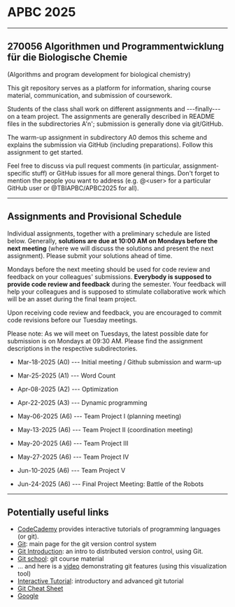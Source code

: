 # APBC 2025
---------------------------------------------------------------------
270056 Algorithmen und Programmentwicklung für die Biologische Chemie
---------------------------------------------------------------------
(Algorithms and program development for biological chemistry)

This git repository serves as a platform for information, sharing course material, communication, and submission of coursework.

Students of the class shall work on different assignments and ---finally--- on a team project. The assignments are generally described in README files in the subdirectories A'n'; submission is generally done via git/GitHub.

The warm-up assignment in subdirectory A0 demos this scheme and explains the submission via GitHub (including preparations). Follow this assignment to get started.

Feel free to discuss via pull request comments (in particular, assignment-specific stuff) or GitHub issues for all more general things. Don't forget to mention the people you want to address (e.g. @\<user\> for a particular GitHub user or @TBIAPBC/APBC2025 for all).

------------------------
Assignments and Provisional Schedule
------------------------

Individual assignments, together with a preliminary schedule are listed below. Generally, __solutions are due at 10:00 AM on Mondays before the next meeting__ (where we will discuss the solutions and present the next assignment). Please submit your solutions ahead of time.

Mondays before the next meeting should be used for code review and feedback on your colleagues' submissions. __Everybody is supposed to provide code review and feedback__ during the semester. Your feedback will help your colleagues and is supposed to stimulate collaborative work which will be an asset during the final team project.

Upon receiving code review and feedback, you are encouraged to commit code revisions before our Tuesday meetings.

Please note: As we will meet on Tuesdays, the latest possible date for submission is on Mondays at 09:30 AM. Please find the assignment descriptions in the respective subdirectories.


* Mar-18-2025 (A0) --- Initial meeting / Github submission and warm-up

* Mar-25-2025 (A1) --- Word Count

* Apr-08-2025 (A2) --- Optimization

* Apr-22-2025 (A3) --- Dynamic programming

* May-06-2025 (A6) --- Team Project I (planning meeting)

* May-13-2025 (A6) --- Team Project II (coordination meeting)

* May-20-2025 (A6) --- Team Project III

* May-27-2025 (A6) --- Team Project IV

* Jun-10-2025 (A6) --- Team Project V

* Jun-24-2025 (A6) --- Final Project Meeting: Battle of the Robots


------------------------
Potentially useful links
------------------------

* [CodeCademy](https://www.codecademy.com) provides interactive tutorials of programming languages (or git).
* [Git](https://git-scm.com): main page for the git version control system
* [Git Introduction](https://imada.sdu.dk/~jlandersen/_static/git.pdf): an intro to distributed version control, using Git.
* [Git school](https://github.com/git-school): git course material
* ... and here is a [video](https://vimeo.com/314971616/ed90cde6ec) demonstrating git features (using this visualization tool)
* [Interactive Tutorial](https://learngitbranching.js.org/): introductory and advanced git tutorial
* [Git Cheat Sheet](https://education.github.com/git-cheat-sheet-education.pdf)
* [Google](https://www.google.at)
